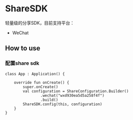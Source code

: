 # ShareSDK

轻量级的分享SDK，目前支持平台：
* WeChat


## How to use

### 配置share sdk

    class App : Application() {

        override fun onCreate() {
            super.onCreate()
            val configuration = ShareConfiguration.Builder()
                    .wechat("wxd930ea5d5a258f4f")
                    .build()
            ShareSDK.config(this, configuration)
        }
    }